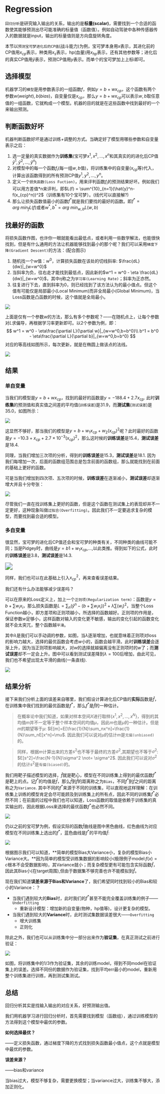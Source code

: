 # Regression

`回归分析`是研究输入输出的关系，输出的是**标量(scalar)**，需要找到一个合适的函数使其能够预测出尽可能准确的标量值（函数值）。例如自动驾驶中各种传感器传入的数据就是input，输出的标量值则是方向盘旋转角度。



本节以`预测宝可梦进化后的CP值`(战斗能力)为例，宝可梦本身用$x$表示，其进化前的CP值用$x_{cp}$表示，种类用$x_s$表示，hp(血量)用$x_{hp}$表示，还有其他参数等；进化后的真实CP值用$\hat{y}$表示，预测CP值用$y$表示。而单个的宝可梦加上上标i即可。

## 选择模型

机器学习的`模型`是用参数表示的一组函数$f$，例如$y=b+wx_{cp}$，这个函数有两个参数$w(weight),b(bias)$，自变量仅是$x_{cp}$，那么$y=b+wx_{cp}$可以表示$w,b$取任意值的一组函数，它就构成一个模型。机器的目的就是在这些函数中找到最好的一个来输出预测。

## 判断函数好坏

机器判断函数好坏是通过训练+调整的方式。当确定好了模型用哪些参数和自变量表示之后：

1. 选一定量的真实数据作为**训练集**(宝可梦$x^1,x^2,\dots,x^n$和其真实的的进化后CP值$\hat{y}^1,\hat{y}^2,\dots,\hat{y}^n$)
2. 对模型中的每一个函数$f_i$(每一组$w,b$值)，将训练集中的自变量($x_{cp}$等)代入，计算出该函数得到的所有预测CP值$y^1,y^2,\dots,y^n$。
3. 定义一个`损失函数(Loss Fuction)`，用来评判函数$f_i$的预测结果好坏。例如我们可以用方差值*n来评判，即$L(f) = \sum^{10}_{n=1}(\hat{y}^n-f(x_{cp}^n))^2$（训练集有10个宝可梦）。(线代可以直接解?)
4. 那么让损失函数值最小的函数$f^*$就是我们要找的最好的函数。即$f^*=arg\ min_f L(f)$或者$w^*,b^*=arg\ min_{w,b}L(w,b)$

## 找最好的函数

将损失函数作图，也许你一眼就能看出最低点，或者利用一些数学解法，也能很快找到，但是有什么通用的方法让机器能够找到最小的那个呢？我们可以采用`梯度下降(Gradient Descent)`的方法：(配合图示)

1. 随机找一个$w$值：$w^0$，计算损失函数在该处的切线斜率: $\frac{dL}{dw}|_{w=w^0}$
2. 当斜率为负，往右走才能找到最低点，因此新的$w^1 = w^0 - \eta \frac{dL}{dw}|_{w=w^0}$，其中$\eta$称之为`学习率(Learning Rate)`；斜率为正亦然。
3. 往复进行下去，直到斜率为0，则已经找到了该方法认为的最小值点。但这个值有可能仅是局部最小(Local Minimum)而非全局最小(Global Minimum)，当Loss函数是凸函数的时候，这个值就是全局最小。

![](..\imgs\2.png)

上面是仅有一个参数$w$的方法，那么有多个参数呢？——在随机点上，让每个参数对$L$求偏导，再根据学习率更新即可。以2个参数为例，即：
$$
w^1 = w^0 - \eta\frac{\partial L}{\partial w}|_{w=w^0,b=b^0}\\
b^1 = b^0 - \eta\frac{\partial L}{\partial b}|_{w=w^0,b=b^0}
$$
对应的等高线如图所示，每次更新，就是在椭圆上做该点的法线。

![](..\imgs\3.png)

## 结果

### 单自变量

当我们的模型是$y=b+wx_{cp}$，找到的最好的函数是$y=-188.4+2.7x_{cp}$. 此时**训练集**的预测值和真实值之间差的平均值(`训练误差`)是31.9，而**测试集**(`测试误差`)是35.0，如图所示：

![](..\imgs\4.png)

这显然不够好，那当我们的模型是$y=b+w_1x_{cp}+w_2(x_{cp})^2$呢？此时最好的函数是$y=-10.3+x_{cp}+2.7\times10^{-3}(x_{cp})^2$，那么这时候的**训练误差**是15.4，**测试误差**是18.4.

同理，当我们增加三次项的分析，得到的**训练误差**是15.3，**测试误差**是18.1. 因为我们每增加一次，后面的函数组范围总是包含前面的函数组，那么就能找到在前面的基础上更好的函数。



可是当我们增加到四次项、五次项的时候，**训练误差**在逐渐减小，**测试误差**却逐渐增大并且十分夸张：

![](..\imgs\5.png)



尽管我们一直在找训练集上更好的函数，但是这个函数在测试集上的表现却并不一定更好，这种现象叫做`过拟合(Overfitting)`。因此我们不一定要追求复杂的模型，而要找到最合适的模型。

### 多自变量

很显然，宝可梦的进化后CP值还会和宝可梦的种类有关，不同种类的曲线可能不同；当是Pidgey时，曲线是$y=b1+w_1x_{cp}$,...,以此类推。得到如下的公式，此时的**训练误差**是3.8，**测试误差**是14.3.

<img src="..\imgs\6.png" style="zoom:150%;" />

同样，我们也可以在此基础上引入$x_{cp}^2$，再来查看误差结果。



我们还有什么办法能够减少误差吗？

可以在原来的Loss定义上，加上一个`正则项(Regularization term)`：函数是$y=b+\sum w_ix_i$，那么损失函数是$L=\sum_n(\hat{y}^n-(b+\sum w_ix_i))^2+\lambda \sum(w_i)^2$，当整个Loss Function越小，即方差项和正则项越小，所选择的函数越好。正则项的作用是，保证参数$w$足够小，这样函数对输入的变化更不敏感，输出的变化引起的函数变化就不会太突兀，整个函数越`平滑`。

其中$\lambda$是我们可以手动调的参数，如图，当$\lambda$逐渐增加，也就意味着正则项对loss的影响力越大，选择的最优函数会考虑$w$小的，函数会越平滑。此时**训练误差**会逐渐上升，因为当正则项影响越大，对$w$的选择就越偏离没有正则项时的$w$了；而**测试误差**却不一定会上升。图中可以看到测试误差降到$\lambda=100$后增加，由此可见，我们也不希望出现太平滑的曲线(一条直线).

![](..\imgs\7.png)

## 结果分析

接下来我们分析上面的误差来自哪里，我们假设计算进化后CP值的**实际**函数是$\hat{f}$，在训练集中我们找到的最优函数是$f^*$，那么$f^*$是$\hat{f}$的一种估计。

> 在概率论中我们知道，如果对样本空间$X$进行取样$\{x^1,x^2,...,x^N\}$，得到的其均值$m$并不一定等于整个样本空间的均值$\mu$，因此$m$也是$\mu$的一种估计。但是$m$的期望等于$\mu$: $E[m]=E[\frac{1}{N}\sum_nx^n]=\frac{1}{N}\sum_nE[x^n]=\mu$. 因此我们可以说对$\mu$的估计$m$是`无偏(unbiased)`的。

> 同样，根据$m$计算出来的方差$s^2$也不等于最终的方差$\sigma^2$,其期望也不等于$\sigma^2$: $E[s^2]=\frac{N-1}{N}\sigma^2 \not= \sigma^2$. 因此我们可以说对$\sigma^2$的估计$s^2$是`有偏(biased)`的。

我们用靶子描述模型的选择，$\hat{f}$就是靶心，模型在不同训练集上得到的最优函数$f^*$是靶上的点。记$f^*$的均值是$\bar{f}$，那么$\bar{f}$到$\hat{f}$的距离称之为`Bias`，不同$f^*$到$\bar{f}$之间的距离称之为`Variance`. 其中不同的$f^*$来源于不同的训练集，可以直观地这样理解：在训练集上训练的模型肯定会尽可能顾及到训练集上的所有点，因此不同的训练集$f^*$必然不同；在前面的过程中我们也可以知道，Loss函数的取值是依赖于训练集的真实输出的，因此根据Loss来选择的最优函数$f^*$也必然不同。

![](..\imgs\8.png)

仍以之前的宝可梦为例，假设实际的函数$\hat{f}$曲线是图中黑色曲线，红色曲线为对应模型在不同训练集上选出的$f^*$，蓝色曲线是$f^*$的平均值$\bar{f}$:

![](..\imgs\9.png)

根据图示我们可以知道，**简单的模型Bias大Variance小，复杂的模型Bias小Variance大。**因为简单的模型受训练集数据的影响较小(极限例子model:$f(x)=c$根本不会受数据影响)，其Variance就小；而复杂模型更有可能包含实际函数$\hat{f}$，因此其Bias小(在target周围),但由于数据集不够完善也许不能模拟到$\hat{f}$。



现在我们知道**误差来源于Bias和Variance**了，我们希望同时找到较小的Bias和较小的Variance：？

- 当我们遇到较大的**Bias**时，此时我们的$f^*$甚至不能完全覆盖训练集的例子——`Underfitting`
  - 重新设计模型：增加新的自变量(物种，hp值等)，设计更复杂的模型。
- 当我们遇到较大的**Variance**时，此时测试集数据误差很大——`Overfitting`
  - 增大训练集
  - 正则化

除此之外，我们也可以从训练集中分一部分出来作为**验证集**，在真正测试之前进行验证：

![](..\imgs\10.png)

如图，将训练集中的1/3作为验证集，其余的训练model，得到不同model在验证集上的误差。选择不同份的数据作为验证集，找到平均err最小的model，重新用整个训练集进行训练，再到测试集测试。



## 总结

回归分析其实是找输入输出的对应关系，好预测输出值。

我们用机器学习进行回归分析时，首先需要找到模型（函数组），通过训练模型的方法得到这个模型中最优的参数。

**如何选择最优？**

——定义损失函数，通过梯度下降的方式找到损失函数最小值点，这个点就是模型中最优的参数。

**误差来源？**

——bias和variance

当bias过大，模型不够复杂，需要更换模型；当variance过大，训练集不够大，添加正则化。

































































